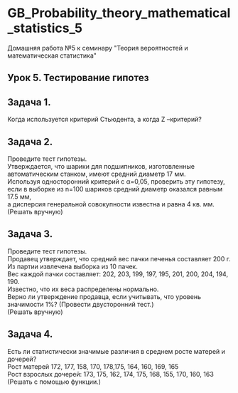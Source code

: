 # GB_Probability_theory_mathematical_statistics_5
Домашняя работа №5 к семинару "Теория вероятностей и математическая статистика"

## Урок 5. Тестирование гипотез

## Задача 1. 
Когда используется критерий Стьюдента, а когда Z –критерий?

## Задача 2. 
Проведите тест гипотезы.  
Утверждается, что шарики для подшипников, изготовленные автоматическим станком, имеют средний диаметр 17 мм.   
Используя односторонний критерий с α=0,05, проверить эту гипотезу,  
если в выборке из n=100 шариков средний диаметр оказался равным 17.5 мм,  
а дисперсия генеральной совокупности известна и равна 4 кв. мм.  
(Решать вручную)

## Задача 3. 
Проведите тест гипотезы.  
Продавец утверждает, что средний вес пачки печенья составляет 200 г.  
Из партии извлечена выборка из 10 пачек.  
Вес каждой пачки составляет: 202, 203, 199, 197, 195, 201, 200, 204, 194, 190.  
Известно, что их веса распределены нормально.  
Верно ли утверждение продавца, если учитывать, что уровень значимости 1%? (Провести двусторонний тест.)  
(Решать вручную)  

## Задача 4. 
Есть ли статистически значимые различия в среднем росте матерей и дочерей?  
Рост матерей 172, 177, 158, 170, 178,175, 164, 160, 169, 165  
Рост взрослых дочерей: 173, 175, 162, 174, 175, 168, 155, 170, 160, 163  
(Решать с помощью функции.)  